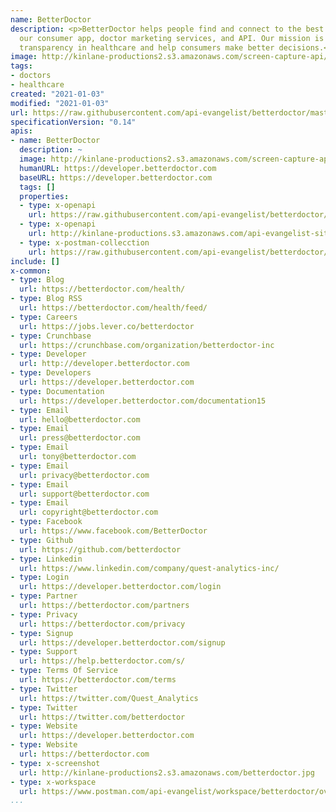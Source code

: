 ```yaml
---
name: BetterDoctor
description: <p>BetterDoctor helps people find and connect to the best doctors through
  our consumer app, doctor marketing services, and API. Our mission is to help increase
  transparency in healthcare and help consumers make better decisions.</p>
image: http://kinlane-productions2.s3.amazonaws.com/screen-capture-api/18991-betterdoctor.jpg
tags:
- doctors
- healthcare
created: "2021-01-03"
modified: "2021-01-03"
url: https://raw.githubusercontent.com/api-evangelist/betterdoctor/master/apis.json
specificationVersion: "0.14"
apis:
- name: BetterDoctor
  description: ~
  image: http://kinlane-productions2.s3.amazonaws.com/screen-capture-api/18991-betterdoctor.jpg
  humanURL: https://developer.betterdoctor.com
  baseURL: https://developer.betterdoctor.com
  tags: []
  properties:
  - type: x-openapi
    url: https://raw.githubusercontent.com/api-evangelist/betterdoctor/master/betterdoctor-openapi.json
  - type: x-openapi
    url: http://kinlane-productions.s3.amazonaws.com/api-evangelist-site/company/openapis/betterdoctor.json
  - type: x-postman-collecction
    url: https://raw.githubusercontent.com/api-evangelist/betterdoctor/master/betterdoctor-postman-collection.json
include: []
x-common:
- type: Blog
  url: https://betterdoctor.com/health/
- type: Blog RSS
  url: https://betterdoctor.com/health/feed/
- type: Careers
  url: https://jobs.lever.co/betterdoctor
- type: Crunchbase
  url: https://crunchbase.com/organization/betterdoctor-inc
- type: Developer
  url: http://developer.betterdoctor.com
- type: Developers
  url: https://developer.betterdoctor.com
- type: Documentation
  url: https://developer.betterdoctor.com/documentation15
- type: Email
  url: hello@betterdoctor.com
- type: Email
  url: press@betterdoctor.com
- type: Email
  url: tony@betterdoctor.com
- type: Email
  url: privacy@betterdoctor.com
- type: Email
  url: support@betterdoctor.com
- type: Email
  url: copyright@betterdoctor.com
- type: Facebook
  url: https://www.facebook.com/BetterDoctor
- type: Github
  url: https://github.com/betterdoctor
- type: Linkedin
  url: https://www.linkedin.com/company/quest-analytics-inc/
- type: Login
  url: https://developer.betterdoctor.com/login
- type: Partner
  url: https://betterdoctor.com/partners
- type: Privacy
  url: https://betterdoctor.com/privacy
- type: Signup
  url: https://developer.betterdoctor.com/signup
- type: Support
  url: https://help.betterdoctor.com/s/
- type: Terms Of Service
  url: https://betterdoctor.com/terms
- type: Twitter
  url: https://twitter.com/Quest_Analytics
- type: Twitter
  url: https://twitter.com/betterdoctor
- type: Website
  url: https://developer.betterdoctor.com
- type: Website
  url: https://betterdoctor.com
- type: x-screenshot
  url: http://kinlane-productions2.s3.amazonaws.com/betterdoctor.jpg
- type: x-workspace
  url: https://www.postman.com/api-evangelist/workspace/betterdoctor/overview
...
```

